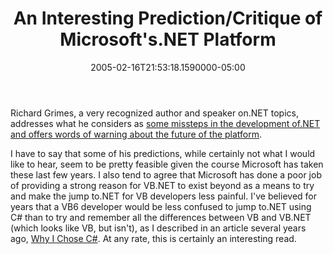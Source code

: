 ﻿---
title: An Interesting Prediction/Critique of Microsoft's.NET Platform
date: "2005-02-16T21:53:18.1590000-05:00"
description: Richard Grimes, a very recognized author and speaker on.NET
featuredImage: img/1834-featured.png
---

Richard Grimes, a very recognized author and speaker on.NET topics, addresses what he considers as [some missteps in the development of.NET and offers words of warning about the future of the platform](http://www.ddj.com/documents/s=9211/ddj050201dnn).

I have to say that some of his predictions, while certainly not what I would like to hear, seem to be pretty feasible given the course Microsoft has taken these last few years. I also tend to agree that Microsoft has done a poor job of providing a strong reason for VB.NET to exist beyond as a means to try and make the jump to.NET for VB developers less painful. I've believed for years that a VB6 developer would be less confused to jump to.NET using C# than to try and remember all the differences between VB and VB.NET (which looks like VB, but isn't), as I described in an article several years ago, [Why I Chose C#](http://authors.aspalliance.com/stevesmith/articles/ViewArticle.aspx?id=27). At any rate, this is certainly an interesting read.

